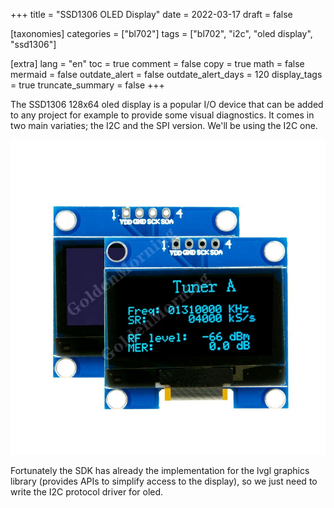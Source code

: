 +++
title = "SSD1306 OLED Display"
date = 2022-03-17
draft = false

[taxonomies]
categories = ["bl702"]
tags = ["bl702", "i2c", "oled display", "ssd1306"]

[extra]
lang = "en"
toc = true
comment = false
copy = true
math = false
mermaid = false
outdate_alert = false
outdate_alert_days = 120
display_tags = true
truncate_summary = false
+++

The SSD1306 128x64 oled display is a popular I/O device that can be added to any project for example to provide some visual diagnostics. It comes in two main variaties; the I2C and the SPI version. We'll be using the I2C one.

![SSD1306 128x64](/img/oled.jpg)


Fortunately the SDK has already the implementation for the lvgl graphics library (provides APIs to simplify access to the display), so we just need to write the I2C protocol driver for oled. 
